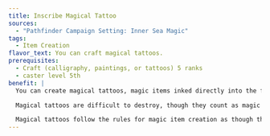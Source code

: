 ```yaml
---
title: Inscribe Magical Tattoo
sources:
  - "Pathfinder Campaign Setting: Inner Sea Magic"
tags:
  - Item Creation
flavor_text: You can craft magical tattoos.
prerequisites:
  - Craft (calligraphy, paintings, or tattoos) 5 ranks
  - caster level 5th
benefit: |
  You can create magical tattoos, magic items inked directly into the flesh of a willing or helpless creature. Both you and the recipient of the tattoo (if the recipient is not yourself) must be present during the entire tattooing process. Magic tattoos must be placed on a part of the body normally able to hold a magic item slot, but they do not count against or interfere with magic items worn on those slots. A single slot can only hold one magical tattoo (nonmagical tattoos and tattoos acquired from the tattooed sorcerer archetype do not count against this limit). Tattoos may be inscribed on the following slots: belt, body, chest, feet, hands, head, neck, shoulder, ring (up to two), or wrist. They cannot be inscribed on armor, eye, headband, or shield slots.

  Magical tattoos are difficult to destroy, though they count as magic items for the purposes of [*dispel magic*](/spells/dispel-magic/). The spell [*erase*](/spells/erase/) can permanently destroy a magical tattoo, but the bearer of the tattoo can resist the spell with a Will save, in addition to the caster needing to make a successful caster level check to erase the tattoo. Physically removing a magical tattoo with a sharp instrument or defacing it with fire or acid can destroy it as well. Doing so is a full-round action that not only requires the target to be willing or helpless, but also provokes attacks of opportunity. At least 2 points of damage per caster level of the tattoo must be dealt to destroy a magical tattoo in this manner.

  Magical tattoos follow the rules for magic item creation as though they were wondrous items, except that they can use the Craft (calligraphy, paintings, tattoos) skill. New magical tattoos can be researched and designed using the guidelines for pricing new magic items. Magical tattoos are treated as slotless magical items for pricing purposes.
---
```

